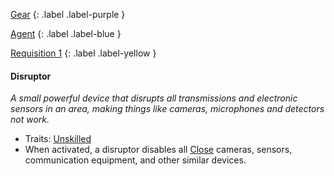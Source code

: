 
[Gear](Game/Gear-List)
{: .label .label-purple }

[Agent](Game/Agent)
{: .label .label-blue }

[Requisition 1](Game/Deployment#Requisition)
{: .label .label-yellow }
#### Disruptor
*A small powerful device that disrupts all transmissions and electronic sensors in an area, making things like cameras, microphones and detectors not work.*
* Traits: [Unskilled](Game/Core/Blocks/Unskilled)
* When activated, a disruptor disables all [Close](Game/Core/Movement#Close) cameras, sensors, communication equipment, and other similar devices.

